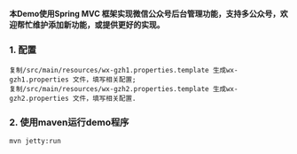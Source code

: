 #### 本Demo使用Spring MVC 框架实现微信公众号后台管理功能，支持多公众号，欢迎帮忙维护添加新功能，或提供更好的实现。
### 1. 配置
	复制/src/main/resources/wx-gzh1.properties.template 生成wx-gzh1.properties 文件，填写相关配置;
	复制/src/main/resources/wx-gzh2.properties.template 生成wx-gzh2.properties 文件，填写相关配置.
		
### 2. 使用maven运行demo程序
	mvn jetty:run
